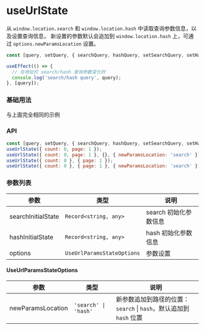 # useUrlState

从 <code>window.location.search</code> 和 <code>window.location.hash</code> 中读取查询参数信息，以及设置查询信息，
新设置的参数默认会追加到 <code>window.location.hash</code> 上，可通过 <code>options.newParamsLocation</code> 设置。

```js
const [query, setQuery, { searchQuery, hashQuery, setSearchQuery, setHashQuery }] = useUrlState();

useEffect(() => {
  // 在地址栏 search/hash 查询参数变化时
  console.log('search/hash query', query);
}, [query]);
```

### 基础用法

<code src="./demo/demo1.tsx"></code>

与上面完全相同的示例
<code src="./demo/demo1.tsx"></code>

### API

```js
const [query, setQuery, { searchQuery, hashQuery, setSearchQuery, setHashQuery }] = useUrlState();
useUrlState({ count: 0, page: 1 });
useUrlState({ count: 0, page: 1 }, {}, { newParamsLocation: 'search' });
useUrlState({ count: 0 }, { page: 1 });
useUrlState({ count: 0 }, { page: 1 }, { newParamsLocation: 'search' });
```

### 参数列表

| 参数               | 类型                                  | 说明                  |
| ------------------ | ------------------------------------- | --------------------- |
| searchInitialState | <code>Record<string, any></code>      | search 初始化参数信息 |
| hashInitialState   | <code>Record<string, any></code>      | hash 初始化参数信息   |
| options            | <code>UseUrlParamsStateOptions</code> | 参数设置              |

#### UseUrlParamsStateOptions

| 参数              | 类型                            | 说明                                                               |
| ----------------- | ------------------------------- | ------------------------------------------------------------------ |
| newParamsLocation | <code>'search' \| 'hash'</code> | 新参数追加到路径的位置：`search` \| `hash`，默认追加到 `hash` 位置 |
